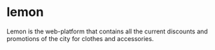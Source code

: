 # lemon
Lemon is the web-platform that contains all the current discounts and promotions of the city for clothes and accessories.
